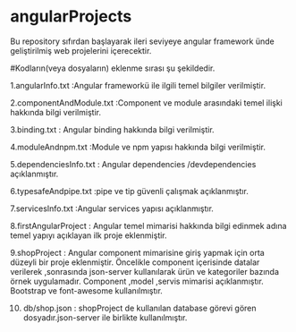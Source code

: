 # angularProjects
Bu repository sıfırdan başlayarak ileri seviyeye  angular framework ünde geliştirilmiş web projelerini içerecektir.

#Kodların(veya dosyaların) eklenme sırası şu şekildedir.

1.angularInfo.txt :Angular frameworkü ile ilgili temel bilgiler verilmiştir.

2.componentAndModule.txt :Component ve module arasındaki temel ilişki hakkında bilgi verilmiştir.

3.binding.txt : Angular binding hakkında bilgi verilmiştir.

4.moduleAndnpm.txt :Module ve npm yapısı hakkında bilgi verilmiştir.

5.dependenciesInfo.txt : Angular dependencies /devdependencies açıklanmıştır.

6.typesafeAndpipe.txt :pipe ve tip güvenli çalışmak açıklanmıştır.

7.servicesInfo.txt :Angular services yapısı açıklanmıştır.

8.firstAngularProject : Angular temel mimarisi hakkında bilgi edinmek adına temel yapıyı açıklayan ilk proje eklenmiştir.

9.shopProject : Angular component mimarisine giriş yapmak için orta düzeyli bir proje eklenmiştir.
Öncelikle component içerisinde datalar verilerek ,sonrasında json-server kullanılarak ürün ve kategoriler bazında örnek uygulamadır.
Component ,model ,servis mimarisi açıklanmıştır.
Bootstrap ve font-awesome kullanılmıştır.

10. db/shop.json : shopProject de kullanılan database görevi gören dosyadır.json-server ile birlikte kullanılmıştır.

